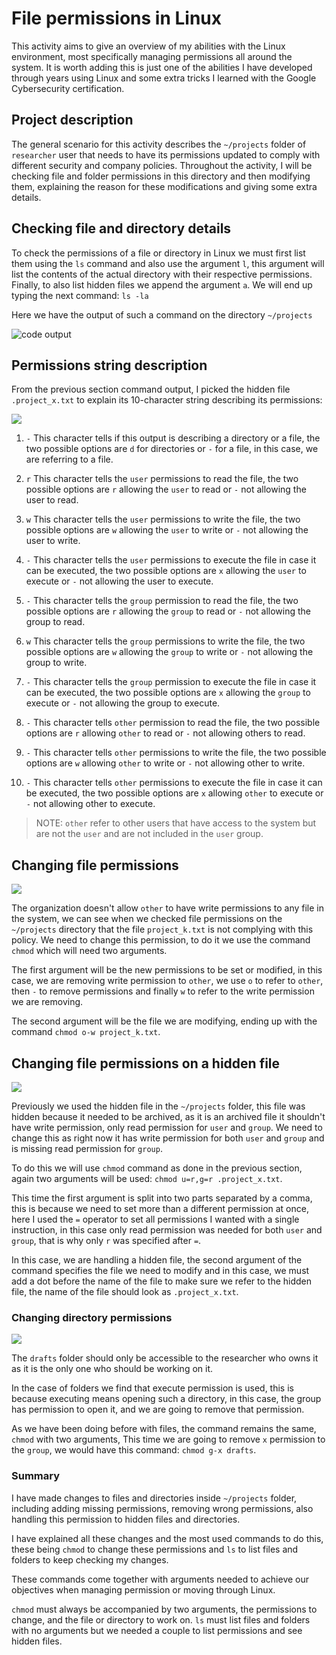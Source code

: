 # File permissions in Linux

This activity aims to give an overview of my abilities with the Linux environment, most specifically managing permissions all around the system. It is worth adding this is just one of the abilities I have developed through years using Linux and some extra tricks I learned with the Google Cybersecurity certification.

## Project description

The general scenario for this activity describes the `~/projects` folder of `researcher` user that needs to have its permissions updated to comply with different security and company policies. Throughout the activity, I will be checking file and folder permissions in this directory and then modifying them, explaining the reason for these modifications and giving some extra details.

## Checking file and directory details

To check the permissions of a file or directory in Linux we must first list them using the `ls` command and also use the argument `l`, this argument will list the contents of the actual directory with their respective permissions. Finally, to also list hidden files we append the argument `a`. We will end up typing the next command: 
`ls -la`

Here we have the output of such a command on the directory `~/projects`

![code output](https://i.imgur.com/3TjmtOd.png)

## Permissions string description
From the previous section command output, I picked the hidden file `.project_x.txt` to explain its 10-character string describing its permissions:

![](https://i.imgur.com/4or1Rhn.png)

1. `-` This character tells if this output is describing a directory or a file, the two possible options are `d` for directories or `-` for a file, in this case, we are referring to a file.
   
2. `r` This character tells the `user` permissions to read the file, the two possible options are `r` allowing the `user` to read or `-` not allowing the user to read.
   
3. `w` This character tells the `user` permissions to write the file, the two possible options are `w` allowing the `user` to write or `-` not allowing the user to write.

4. `-` This character tells the `user` permissions to execute the file in case it can be executed, the two possible options are `x` allowing the `user` to execute or `-` not allowing the user to execute.

5. `-` This character tells the `group` permission to read the file, the two possible options are `r` allowing the `group` to read or `-` not allowing the group to read.
   
6. `w` This character tells the `group` permissions to write the file, the two possible options are `w` allowing the `group` to write or `-` not allowing the group to write.

7. `-` This character tells the `group` permission to execute the file in case it can be executed, the two possible options are `x` allowing the `group` to execute or `-` not allowing the group to execute.
   
8. `-` This character tells `other` permission to read the file, the two possible options are `r` allowing `other` to read or `-` not allowing others to read.
   
9. `-` This character tells `other` permissions to write the file, the two possible options are `w` allowing `other` to write or `-` not allowing other to write.

10. `-` This character tells `other` permissions to execute the file in case it can be executed, the two possible options are `x` allowing `other` to execute or `-` not allowing other to execute.

> NOTE: `other` refer to other users that have access to the system but are not the `user` and are not included in the `user` group. 


## Changing file permissions

![](https://i.imgur.com/MptBCc1.png)

The organization doesn't allow `other` to have write permissions to any file in the system, we can see when we checked file permissions on the `~/projects` directory that the file `project_k.txt` is not complying with this policy. We need to change this permission, to do it we use the command `chmod` which will need two arguments.

The first argument will be the new permissions to be set or modified, in this case, we are removing write permission to `other`, we use `o` to refer to `other`, then `-` to remove permissions and finally `w` to refer to the write permission we are removing. 

The second argument will be the file we are modifying, ending up with the command `chmod o-w project_k.txt`. 

## Changing file permissions on a hidden file

![](https://i.imgur.com/E2Nd2f3.png)

Previously we used the hidden file in the `~/projects` folder, this file was hidden because it needed to be archived, as it is an archived file it shouldn't have write permission, only read permission for `user` and `group`. We need to change this as right now it has write permission for both `user` and `group` and is missing read permission for `group`.

To do this we will use `chmod` command as done in the previous section, again two arguments will be used: `chmod u=r,g=r .project_x.txt`.

This time the first argument is split into two parts separated by a comma, this is because we need to set more than a different permission at once, here I used the `=` operator to set all permissions I wanted with a single instruction, in this case only read permission was needed for both `user` and `group`, that is why only `r` was specified after `=`. 

In this case, we are handling a hidden file, the second argument of the command specifies the file we need to modify and in this case, we must add a dot before the name of the file to make sure we refer to the hidden file, the name of the file should look as `.project_x.txt`.

### Changing directory permissions

![](https://i.imgur.com/S3NyzQn.png)

The `drafts` folder should only be accessible to the researcher who owns it as it is the only one who should be working on it.

In the case of folders we find that execute permission is used, this is because executing means opening such a directory, in this case, the group has permission to open it, and we are going to remove that permission.

As we have been doing before with files, the command remains the same, `chmod` with two arguments, This time we are going to remove `x` permission to the `group`, we would have this command: `chmod g-x drafts`.

### Summary

I have made changes to files and directories inside `~/projects` folder, including adding missing permissions, removing wrong permissions, also handling this permission to hidden files and directories. 

I have explained all these changes and the most used commands to do this, these being `chmod` to change these permissions and `ls` to list files and folders to keep checking my changes.

These commands come together with arguments needed to achieve our objectives when managing permission or moving through Linux. 

`chmod` must always be accompanied by two arguments, the permissions to change, and the file or directory to work on. `ls` must list files and folders with no arguments but we needed a couple to list permissions and see hidden files.